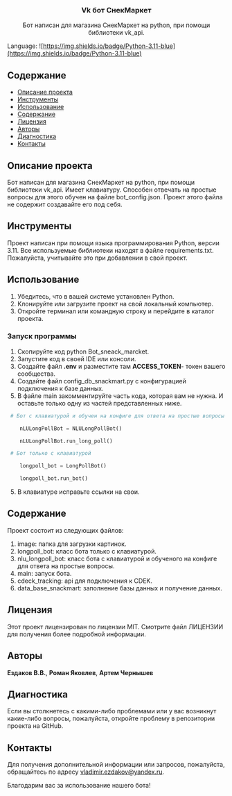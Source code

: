 <br/>
  <h3 align="center">Vk бот СнекМаркет</h3>

  <p align="center">
    Бот написан для магазина СнекМаркет на python, при помощи библиотеки vk_api. 
  </p>
</p>

Language: ![https://img.shields.io/badge/Python-3.11-blue](https://img.shields.io/badge/Python-3.11-blue)

## Содержание

* [Описание проекта](#Описание_проекта)
* [Инструменты](#Инструменты)
* [Использование](#Использование)
* [Содержание](#Содержание)
* [Лицензия](#Лицензия)
* [Авторы](#авторы)
* [Диагностика](#Диагностика)
* [Контакты](#Контакты)
  
## Описание проекта

 Бот написан для магазина СнекМаркет на python, при помощи библиотеки vk_api. Имеет клавиатуру. Способен отвечать на простые вопросы для этого обучен на файле bot_config.json. Проект этого файла не содержит создавайте его под себя.

## Инструменты

Проект написан при помощи языка программирования Python, версии 3.11.
Все используемые библиотеки находят в файле requirements.txt.
Пожалуйста, учитывайте это при добавлении в свой проект.

## Использование
1. Убедитесь, что в вашей системе установлен Python.
2. Клонируйте или загрузите проект на свой локальный компьютер.
3. Откройте терминал или командную строку и перейдите в каталог проекта.
### Запуск программы
1. Скопируйте код python Bot_sneack_marcket.
2. Запустите код в своей IDE или консоли.
3. Создайте файл **.env**  и разместите там **ACCESS_TOKEN**- 
	токен вашего сообщества.
4. Создайте файл config_db_snackmart.py с конфигурацией подключения
   к базе данных.
1. В файле main закомментируйте часть кода, которая вам не нужна.
	И оставьте только одну из частей представленных ниже.
```Python
 # Бот с клавиатурой и обучен на конфиге для ответа на простые вопросы

    nLULongPollBot = NLULongPollBot()

    nLULongPollBot.run_long_poll()
```
```Python
 # Бот только с клавиатурой

    longpoll_bot = LongPollBot()

    longpoll_bot.run_bot()
```
5. В клавиатуре исправьте ссылки на свои.
## Содержание

Проект состоит из следующих файлов:
1. image: папка для загрузки картинок.
2. longpoll_bot: класс бота только с клавиатурой.
3. nlu_longpoll_bot: класс бота с клавиатурой и обученого на конфиге для ответа на простые вопросы.
4. main: запуск бота.
5. cdeck_tracking: api для подключения к CDEK.
6. data_base_snackmart: заполнение базы данных и получение данных.

## Лицензия

Этот проект лицензирован по лицензии MIT. Смотрите файл ЛИЦЕНЗИИ для получения более подробной информации.

## Авторы

**Ездаков В.В.**, **Роман Яковлев**, **Артем Чернышев**

## Диагностика
Если вы столкнетесь с какими-либо проблемами или у вас возникнут какие-либо вопросы, пожалуйста, откройте проблему в репозитории проекта на GitHub.

## Контакты
Для получения дополнительной информации или запросов, пожалуйста, обращайтесь по адресу vladimir.ezdakov@yandex.ru.

Благодарим вас за использование нашего бота!
